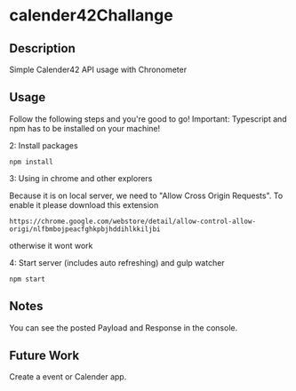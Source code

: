 # calender42Challange

## Description
Simple Calender42 API usage with Chronometer

## Usage
Follow the following steps and you're good to go! Important: Typescript and npm has to be installed on your machine!

2: Install packages
```
npm install
```

3: Using in chrome and other explorers

Because it is on local server, we need to "Allow Cross Origin Requests". To enable it please download this extension
```
https://chrome.google.com/webstore/detail/allow-control-allow-origi/nlfbmbojpeacfghkpbjhddihlkkiljbi
```
otherwise it wont work

4: Start server (includes auto refreshing) and gulp watcher
```
npm start
```


## Notes
You can see the posted Payload and Response in the console.

## Future Work

Create a event or Calender app.
